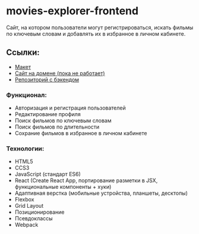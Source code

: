 # movies-explorer-frontend

Сайт, на котором пользователи могут регистрироваться, искать фильмы по ключевым словам и добавлять их в избранное в личном кабинете.

## Ссылки:
+ [Макет](https://www.figma.com/file/Ngg0a7QMgpJYULDCtd8I7Y/Diploma-(Copy)?node-id=932%3A3228&t=fpPNX0lX0yuQc8T7-1)  
+ [Cайт на домене (пока не работает)](https://glepka.movies.nomoredomains.work/movies)
+ [Репозиторий с бэкендом](https://github.com/glepka/movies-explorer-api)

### Функционал:
+ Авторизация и регистрация пользователей
+ Редактирование профиля
+ Поиск фильмов по ключевым словам
+ Поиск фильмов по длительности
+ Сохрание фильмов в избранное в личном кабинете

### Технологии:
+ HTML5
+ CCS3
+ JavaScript (стандарт ES6)
+ React (Create React App, портирование разметки в JSX, функциональные компоненты + хуки)
+ Адаптивная верстка (мобильные устройства, планшеты, десктопы)
+ Flexbox
+ Grid Layout
+ Позиционирование
+ Псевдоклассы
+ Webpack
